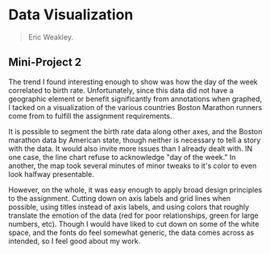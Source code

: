 # Data Visualization 

> Eric Weakley. 

## Mini-Project 2

The trend I found interesting enough to show was how the day of the week correlated to birth rate. Unfortunately, since this data did not have a geographic element or benefit significantly from annotations when graphed, I tacked on a visualization of the various countries Boston Marathon runners come from to fulfill the assignment requirements.

It is possible to segment the birth rate data along other axes, and the Boston marathon data by American state, though neither is necessary to tell a story with the data. It would also invite more issues than I already dealt with. IN one case, the line chart refuse to acknowledge "day of the week." In another, the map took several minutes of minor tweaks to it's color to even look halfway presentable.

However, on the whole, it was easy enough to apply broad design principles to the assignment. Cutting down on axis labels and grid lines when possible, using titles instead of axis labels, and using colors that roughly translate the emotion of the data (red for poor relationships, green for large numbers, etc). Though I would have liked to cut down on some of the white space, and the fonts do feel somewhat generic, the data comes across as intended, so I feel good about my work.